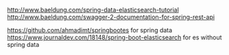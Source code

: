 
http://www.baeldung.com/spring-data-elasticsearch-tutorial
http://www.baeldung.com/swagger-2-documentation-for-spring-rest-api




https://github.com/ahmadimt/springbootes for spring data
https://www.journaldev.com/18148/spring-boot-elasticsearch for es without spring data